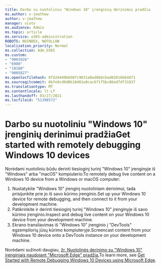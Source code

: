 ```yaml
---
title: Darbo su nuotoliniu "Windows 10" įrenginių derinimui pradžia
ms.author: v-jmathew
author: v-jmathew
manager: scotv
ms.audience: Admin
ms.topic: article
ms.service: o365-administration
ROBOTS: NOINDEX, NOFOLLOW
localization_priority: Normal
ms.collection: Adm_O365
ms.custom:
- "9003926"
- "6980"
- "10188"
- "9005827"
ms.openlocfilehash: 8fd24449b6507c9031a0ad88dcbad02016b644f1
ms.sourcegitcommit: 6bfe9cd9d0b18481e0cac6f1f5bc86ed7df31037
ms.translationtype: MT
ms.contentlocale: lt-LT
ms.lasthandoff: 03/27/2021
ms.locfileid: "51398572"
---
```

# <a name="get-started-with-remotely-debugging-windows-10-devices"></a><span data-ttu-id="1c43b-102">Darbo su nuotoliniu "Windows 10" įrenginių derinimui pradžia</span><span class="sxs-lookup"><span data-stu-id="1c43b-102">Get started with remotely debugging Windows 10 devices</span></span>

<span data-ttu-id="1c43b-103">Norėdami nuotoliniu būdu derinti tiesioginį turinį "Windows 10" įrenginyje iš "Windows" arba "macOS" kompiuterio:</span><span class="sxs-lookup"><span data-stu-id="1c43b-103">To remotely debug live content on a Windows 10 device from a Windows or macOS computer:</span></span>

1. <span data-ttu-id="1c43b-104">Nustatykite "Windows 10" įrenginį nuotoliniam derinimui, tada prisijunkite prie jo iš savo kūrimo įrenginio.</span><span class="sxs-lookup"><span data-stu-id="1c43b-104">Set up your Windows 10 device for remote debugging, and then connect to it from your development machine.</span></span>
2. <span data-ttu-id="1c43b-105">Patikrinkite ir derinti tiesioginį turinį "Windows 10" įrenginyje iš savo kūrimo įrenginio.</span><span class="sxs-lookup"><span data-stu-id="1c43b-105">Inspect and debug live content on your Windows 10 device from your development machine.</span></span>
3. <span data-ttu-id="1c43b-106">Ekrano transliavimas iš "Windows 10" įrenginio į "DevTools" egzempliorių jūsų kūrimo kompiuteryje.</span><span class="sxs-lookup"><span data-stu-id="1c43b-106">Screencast content from your Windows 10 device onto a DevTools instance on your development machine.</span></span>

<span data-ttu-id="1c43b-107">Norėdami sužinoti daugiau, [žr. Nuotolinės derinimo su "Windows 10" įrenginiais naudojant "Microsoft Edge" pradžia.](https://go.microsoft.com/fwlink/?linkid=2142172)</span><span class="sxs-lookup"><span data-stu-id="1c43b-107">To learn more, see [Get Started with Remote Debugging Windows 10 Devices using Microsoft Edge](https://go.microsoft.com/fwlink/?linkid=2142172).</span></span>
